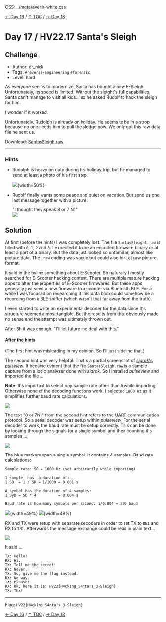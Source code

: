 CSS: ../meta/avenir-white.css

[← Day 16](../day16/) / [↑ TOC](../README.md) / [→ Day 18](../day18/)


# Day 17 / HV22.17 Santa's Sleigh



## Challenge

* Author: dr_nick
* Tags:   `#reverse-engineering` `#forensic`
* Level:  hard

As everyone seems to modernize, Santa has bought a new E-Sleigh. Unfortunately,
its speed is limited. Without the sleight's full capabilities, Santa can't
manage to visit all kids... so he asked Rudolf to hack the sleigh for him.

I wonder if it worked.

Unfortunately, Rudolph is already on holiday. He seems to be in a strop because
no one needs him to pull the sledge now. We only got this raw data file he sent
us.

Download: [SantasSleigh.raw](SantaSleigh.raw)

--------------------------------------------------------------------------------

### Hints

*  Rudolph is heavy on duty during his holiday trip, but he managed to send at
   least a photo of his first step.

   ![](day17_hint1.jpg){width=50%}

*  Rudolf finally wants some peace and quiet on vacation. But send us one last
   message together with a picture:

   "I thought they speak 8 or 7 N1" \
   ![](day17_hint2.png)



## Solution

At first (before the hints) I was completely lost. The file `SantasSleight.raw`
is filled with `0`, `1`, `2` and `3`. I expected it to be an encoded firmware
binary or at least a part of a binary. But the data just looked so unfamiliar,
almost like picture data. The `.raw` ending was vague but could also hint at
raw picture format.

It said in the byline something about E-Scooter. So naturally I mostly searched
for E-Scooter hacking content. There are multiple mature hacking apps to alter
the properties of E-Scooter firmwares. But these apps generally just send a new
firmware to a scooter via Bluetooth BLE. For a while I was focused on
researching if this data blob could somehow be a recording from a BLE sniffer
(which wasn't that far away from the truth).

I even started to write an experimental decoder for the data since it's
structure seemed almost tangible. But the results from that obviously made no
sense and the attempt was ultimately thrown out.

After 3h it was enough. "I'll let future me deal with this."


#### After the hints

(The first hint was misleading in my opinion. So I'll just sideline that.)

The second hint was very helpful: That's a partial screenshot of [_sigrok_'s
_pulsview_][sigrok]. It became evident that the file `SantasSleigh.raw` is a
sample capture from a logic analyzer done with _sigrok_. So I installed
_pulseview_ and imported the file ...

[sigrok]: https://sigrok.org/wiki/PulseView

**Note**: It's important to select _any_ sample rate
other than `0` while importing. Otherwise none of the decoding functions
work. I selected `1000 Hz` as it simplifies further baud rate calculations.

![](screenImport.png)

The text "8 or 7N1" from the second hint refers to the [UART][wenUart] 
communication protocol. So a serial decoder was setup within _pulseview_. For
the serial decoder to work, the baud rate must be setup correctly. This can be
done by looking through the signals for a single symbol and then counting it's
samples ...

[wenUart]: https://en.wikipedia.org/wiki/Universal_asynchronous_receiver-transmitter

![](screenSymbol.png)

The blue markers span a single symbol. It contains 4 samples. Baud rate
calculations:

```
Sample rate: SR = 1000 Hz (set arbitrarily while importing)

1 sample  has  a duration of:
1 SD  = 1 / SR = 1/1000 = 0.001 s

A symbol has the duration of 4 samples:
1 SyD = SD * 4          = 0.004 s

Baud rate is how many symbols per second: 1/0.004 = 250 baud
```

![](screenUartTxSetup.png){width=49%}
![](screenUartRxSetup.png){width=49%}

RX and TX were setup with separate decoders in order to set TX to `8N1` and RX
to `7N1`. Afterwards the message exchange could be read in plain text...

![](screenUartDecoded.png)

It said ...

```
TX: Hello!
RX: Hi.
TX: Tell me the secret!
RX: Never.
TX: So, give me the flag instead.
RX: No way.
TX: Please!
RX: Ok, here it is: HV22{H4ck1ng_S4nta's_3-Sleigh}
TX: Thx!
```

--------------------------------------------------------------------------------

Flag: `HV22{H4ck1ng_S4nta's_3-Sleigh}`

[← Day 16](../day16/) / [↑ TOC](../README.md) / [→ Day 18](../day18/)
